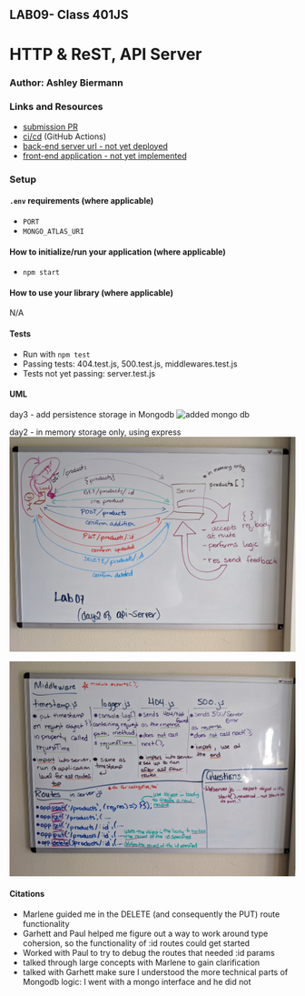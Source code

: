 ## LAB09- Class 401JS

# HTTP & ReST, API Server

### Author: Ashley Biermann

### Links and Resources

- [submission PR](https://github.com/ashleybiermann/apiserver/pull/4)
- [ci/cd](https://github.com/401-advanced-javascript-ashley-biermann/notes/tree/master/.github/workflows) (GitHub Actions)
- [back-end server url - not yet deployed](http://xyz.com)
- [front-end application - not yet implemented](http://xyz.com)

### Setup

#### `.env` requirements (where applicable)
- `PORT`
- `MONGO_ATLAS_URI`

#### How to initialize/run your application (where applicable)

- `npm start`

#### How to use your library (where applicable)
N/A

#### Tests
- Run with `npm test`
- Passing tests: 404.test.js, 500.test.js, middlewares.test.js
- Tests not yet passing: server.test.js

#### UML

day3 - add persistence storage in Mongodb
![added mongo db](/images/apiservermongodb.jpg)

day2 - in memory storage only, using express
![visual](/images/apiserver07-2.jpg)

![overview](/images/apiserver07.jpg)


#### Citations
- Marlene guided me in the DELETE (and consequently the PUT) route functionality
- Garhett and Paul helped me figure out a way to work around type cohersion, so the functionality of :id routes could get started
- Worked with Paul to try to debug the routes that needed :id params
- talked through large concepts with Marlene to gain clarification
- talked with Garhett make sure I understood the more technical parts of Mongodb logic:  I went with a mongo interface and he did not